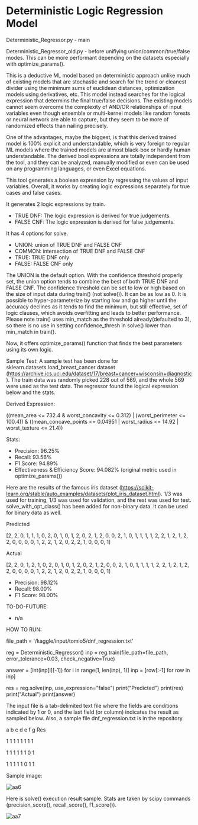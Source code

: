 # Deterministic Logic Regression Model

Deterministic_Regressor.py - main

Deterministic_Regressor_old.py - before unifiying union/common/true/false modes.  This can be more performant depending on the datasets especially with optimize_params().

This is a deductive ML model based on deterministic approach unlike much of existing models that are stochastic and search for the trend or cleanest divider using the minimum sums of euclidean distances, optimization models using derivatives, etc.  This model instead searches for the logical expression that determins the final true/false decisions.  The existing models cannot seem overcome the complexity of AND/OR relationships of input variables even though ensemble or multi-kernel models like random forests or neural network are able to capture, but they seem to be more of randomized effects than nailing precisely.

One of the advantages, maybe the biggest, is that this derived trained model is 100% explicit and understandable, which is very foreign to regular ML models where the trained models are almost black-box or hardly human understandable.  The derived bool expressions are totally independent from the tool, and they can be analyzed, manually modified or even can be used on any programming languages, or even Excel equations.

This tool generates a boolean expression by regressing the values of input variables.  Overall, it works by creating logic expressions separately for true cases and false cases.

It generates 2 logic expressions by train.
- TRUE DNF: The logic expression is derived for true judgements.  
- FALSE CNF: The logic expression is derived for false judgements.  

It has 4 options for solve.
- UNION: union of TRUE DNF and FALSE CNF
- COMMON: intersection of TRUE DNF and FALSE CNF
- TRUE: TRUE DNF only
- FALSE: FALSE CNF only

The UNION is the default option.  With the confidence threshold properly set, the union option tends to combine the best of both TRUE DNF and FALSE CNF.  The confidence threshold can be set to low or high based on the size of input data during train() (not solve()).  It can be as low as 0.  It is possible to hyper-parameterize by starting low and go higher until the accuracy declines as it tends to find the minimum, but still effective, set of logic clauses, which avoids overfitting and leads to better performance.  Please note train() uses min_match as the threshold already(defaulted to 3), so there is no use in setting confidence_thresh in solve() lower than min_match in train().

Now, it offers optimize_params() function that finds the best parameters using its own logic.

Sample Test:
A sample test has been done for sklearn.datasets.load_breast_cancer dataset (https://archive.ics.uci.edu/dataset/17/breast+cancer+wisconsin+diagnostic).  The train data was randomly picked 228 out of 569, and the whole 569 were used as the test data.  The regressor found the logical expression below and the stats.

Derived Expression:

((mean_area <= 732.4 & worst_concavity <= 0.312) | (worst_perimeter <= 100.4)) & ((mean_concave_points <= 0.04951 | worst_radius <= 14.92 | worst_texture <= 21.4))

Stats:

- Precision: 96.25%
- Recall: 93.56%
- F1 Score: 94.89%
- Effectiveness & Efficiency Score: 94.082% (original metric used in optimize_params())

Here are the results of the famous iris dataset (https://scikit-learn.org/stable/auto_examples/datasets/plot_iris_dataset.html). 1/3 was used for training, 1/3 was used for validation, and the rest was used for test.  solve_with_opt_class() has been added for non-binary data.  It can be used for binary data as well.

Predicted

[2, 2, 0, 1, 1, 1, 0, 2, 0, 1, 0, 1, 2, 0, 2, 1, 2, 0, 0, 2, 1, 0, 1, 1, 1, 1, 2, 2, 1, 2, 1, 2, 2, 0, 0, 0, 0, 1, 2, 2, 1, 2, 0, 2, 2, 1, 0, 0, 0, 1]

Actual

[2, 2, 0, 1, 2, 1, 0, 2, 0, 1, 0, 1, 2, 0, 2, 1, 2, 0, 0, 2, 1, 0, 1, 1, 1, 1, 2, 2, 1, 2, 1, 2, 2, 0, 0, 0, 0, 1, 2, 2, 1, 2, 0, 2, 2, 1, 0, 0, 0, 1]

- Precision: 98.12%
- Recall: 98.00%
- F1 Score: 98.00%


TO-DO-FUTURE:
- n/a

HOW TO RUN:

file_path = '/kaggle/input/tomio5/dnf_regression.txt'

reg = Deterministic_Regressor()
inp = reg.train(file_path=file_path, error_tolerance=0.03, check_negative=True)

answer = [int(inp[i][-1]) for i in range(1, len(inp), 1)]
inp = [row[:-1] for row in inp]

res = reg.solve(inp, use_expression="false")
print("Predicted")
print(res)
print("Actual")
print(answer)

The input file is a tab-delimited text file where the fields are conditions indicated by 1 or 0, and the last field (or column) indicates the result as sampled below.  Also, a sample file dnf_regression.txt is in the repository.

a	b	c	d	e	f	g	Res

1	1	1	1	1	1	1	1

1	1	1	1	1	1	0	1

1	1	1	1	1	0	1	1

Sample image:

![aa6](https://github.com/tomkob9999/dnf_regression_resolver/assets/96751911/3bc22090-5ed2-46b0-b5bb-a1998b539286)

Here is solve() execution result sample.  Stats are taken by scipy commands (precision_score(), recall_score(), f1_score()).

![aa7](https://github.com/tomkob9999/dnf_regression_solver/assets/96751911/4b45de5d-9288-41b5-b1d6-233e5211af34)

